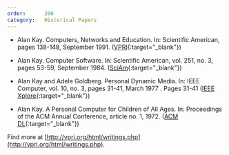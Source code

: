 ```yaml
---
order:      200
category:   Historical Papers
---
```

- Alan Kay.
  Computers, Networks and Education.
  In: Scientific American, pages 138-148, September 1991.
    ([VPRI](<http://www.vpri.org/pdf/sci_amer_article.pdf>){:target="_blank"})

- Alan Kay.
  Computer Software.
  In: Scientific American, vol. 251, no. 3, pages 53-59, September 1984.
    ([SciAm](<http://www.nature.com/scientificamerican/journal/v251/n3/index.html>){:target="_blank"})

- Alan Kay and Adele Goldberg.
  Personal Dynamic Media.
  In: IEEE Computer, vol. 10, no. 3, pages 31-41, March 1977 .
Pages 31-41
    ([IEEE Xplore](<http://ieeexplore.ieee.org/xpl/articleDetails.jsp?arnumber=1646405>){:target="_blank"})

- Alan Kay.
  A Personal Computer for Children of All Ages.
  In: Proceedings of the ACM Annual Conference, article no. 1, 1972.
    ([ACM DL](<http://dl.acm.org/citation.cfm?id=1971922>){:target="_blank"})

Find more at [http://vpri.org/html/writings.php](http://vpri.org/html/writings.php).

